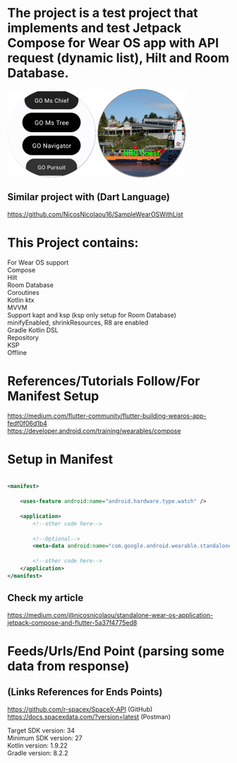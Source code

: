 # The project is a test project that implements and test Jetpack Compose for Wear OS app with API request (dynamic list), Hilt and Room Database.

<a title="simulator_image"><img src="Screenshot_20231119_123938.png" height="200" width="200"></a>
<a title="simulator_image"><img src="Screenshot_20231119_124233.png" height="200" width="200"></a>

## Similar project with (Dart Language)
https://github.com/NicosNicolaou16/SampleWearOSWithList <br />

# This Project contains:
For Wear OS support <br />
Compose <br />
Hilt <br />
Room Database <br />
Coroutines <br />
Kotlin ktx <br />
MVVM <br />
Support kapt and ksp (ksp only setup for Room Database) <br />
minifyEnabled, shrinkResources, R8 are enabled <br />
Gradle Kotlin DSL <br />
Repository <br />
KSP <br />
Offline <br />

# References/Tutorials Follow/For Manifest Setup
https://medium.com/flutter-community/flutter-building-wearos-app-fedf0f06d1b4 <br />
https://developer.android.com/training/wearables/compose <br />

# Setup in Manifest
```xml

<manifest>

    <uses-feature android:name="android.hardware.type.watch" />

    <application>
        <!--other code here-->

        <!--Optional-->
        <meta-data android:name="com.google.android.wearable.standalone" android:value="true" />

        <!--other code here-->
    </application>
</manifest>
```

## Check my article
https://medium.com/@nicosnicolaou/standalone-wear-os-application-jetpack-compose-and-flutter-5a37f4775ed8

# Feeds/Urls/End Point (parsing some data from response)
## (Links References for Ends Points)
https://github.com/r-spacex/SpaceX-API (GitHub) <br />
https://docs.spacexdata.com/?version=latest (Postman) <br />

Target SDK version: 34 <br />
Minimum SDK version: 27 <br />
Kotlin version: 1.9.22 <br />
Gradle version: 8.2.2 <br />